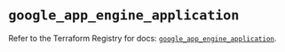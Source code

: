 # `google_app_engine_application`

Refer to the Terraform Registry for docs: [`google_app_engine_application`](https://registry.terraform.io/providers/hashicorp/google/6.9.0/docs/resources/app_engine_application).
